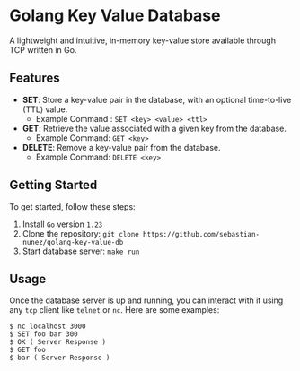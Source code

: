 # Golang Key Value Database

A lightweight and intuitive, in-memory key-value store available through TCP written in Go.

## Features

- **SET**: Store a key-value pair in the database, with an optional time-to-live (TTL) value.
  - Example Command : `SET <key> <value> <ttl>`
- **GET**: Retrieve the value associated with a given key from the database.
  - Example Command: `GET <key>`
- **DELETE**: Remove a key-value pair from the database.
  - Example Command: `DELETE <key>`

## Getting Started

To get started, follow these steps:

1. Install `Go` version `1.23`
2. Clone the repository: `git clone https://github.com/sebastian-nunez/golang-key-value-db`
3. Start database server: `make run`

## Usage

Once the database server is up and running, you can interact with it using any `tcp` client like `telnet` or `nc`. Here are some examples:

```shell
$ nc localhost 3000
$ SET foo bar 300
$ OK ( Server Response )
$ GET foo
$ bar ( Server Response )
```
